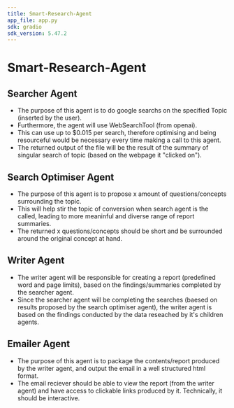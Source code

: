 ```yaml
---
title: Smart-Research-Agent
app_file: app.py
sdk: gradio
sdk_version: 5.47.2
---
```

# Smart-Research-Agent

## Searcher Agent
* The purpose of this agent is to do google searchs on the specified Topic (inserted by the user).
* Furthermore, the agent will use WebSearchTool (from openai). 
* This can use up to $0.015 per search, therefore optimising and being resourceful would be necessary every time making a call to this agent.
* The returned output of the file will be the result of the summary of singular search of topic (based on the webpage it "clicked on").

## Search Optimiser Agent
* The purpose of this agent is to propose x amount of questions/concepts surrounding the topic.
* This will help stir the topic of conversion when search agent is the called, leading to more meaninful and diverse range of report summaries. 
* The returned x questions/concepts should be short and be surrounded around the original concept at hand.

## Writer Agent
* The writer agent will be responsible for creating a report (predefined word and page limits), based on the findings/summaries completed by the searcher agent.
* Since the searcher agent will be completing the searches (baesed on results proposed by the search optimiser agent), the writer agent is based on the findings conducted by the data reseached by it's children agents. 

## Emailer Agent
* The purpose of this agent is to package the contents/report produced by the writer agent, and output the email in a well structured html format.
* The email reciever should be able to view the report (from the writer agent) and have access to clickable links produced by it. Technically, it should be interactive. 